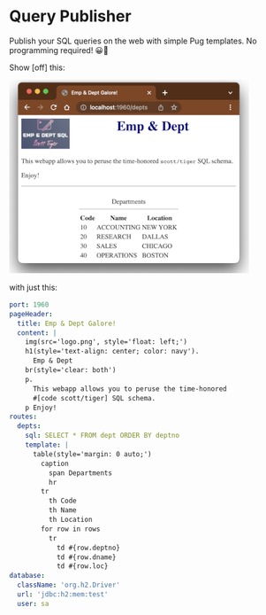 # Query Publisher

Publish your SQL queries on the web with simple Pug templates.
No programming required! 😀💃

Show [off] this:

![Department List](docs/img/dept-list.png)

with just this:
```yaml
port: 1960
pageHeader:
  title: Emp & Dept Galore!
  content: |
    img(src='logo.png', style='float: left;')
    h1(style='text-align: center; color: navy').
      Emp & Dept
    br(style='clear: both')
    p.
      This webapp allows you to peruse the time-honored
      #[code scott/tiger] SQL schema. 
    p Enjoy!
routes:
  depts:
    sql: SELECT * FROM dept ORDER BY deptno
    template: |
      table(style='margin: 0 auto;')
        caption
          span Departments
          hr
        tr
          th Code
          th Name
          th Location
        for row in rows
          tr
            td #{row.deptno}
            td #{row.dname}
            td #{row.loc}
database:
  className: 'org.h2.Driver'
  url: 'jdbc:h2:mem:test'
  user: sa
```

